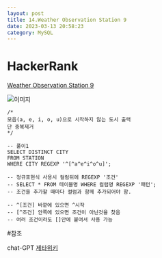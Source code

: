 ```yaml
---
layout: post
title: 14.Weather Observation Station 9
date: 2023-03-13 20:58:23 
category: MySQL
---
```


# HackerRank 
[Weather Observation Station 9](https://www.hackerrank.com/challenges/weather-observation-station-9/problem?isFullScreen=true)    

![이미지](https://s3.amazonaws.com/hr-challenge-images/9336/1449345840-5f0a551030-Station.jpg)  

```MySQL
/*
모음(a, e, i, o, u)으로 시작하지 않는 도시 출력
단 중복제거
*/

-- 풀이1
SELECT DISTINCT CITY 
FROM STATION
WHERE CITY REGEXP '^[^a^e^i^o^u]';

-- 정규표현식 사용시 컬럼뒤에 REGEXP '조건'
-- SELECT * FROM 테이블명 WHERE 컬럼명 REGEXP '패턴';
-- 조건을 추가할 때마다 컬럼과 함께 추가되어야 함.

-- ^[조건] 바깥에 있으면 ^시작 
-- [^조건] 안쪽에 있으면 조건이 아닌것을 찾음 
-- 여러 조건이라도 []안에 붙여서 사용 가능  
```

#참조

chat-GPT
[제타위키](https://zetawiki.com/wiki/%EC%A0%95%EA%B7%9C_%ED%91%9C%ED%98%84%EC%8B%9D)
